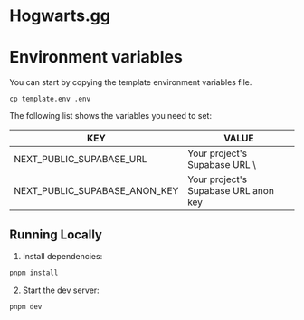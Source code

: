# Hogwarts.gg

# Environment variables

You can start by copying the template environment variables file.

```
cp template.env .env
```

The following list shows the variables you need to set:

| KEY                           | VALUE                                |
| ----------------------------- | ------------------------------------ |
| NEXT_PUBLIC_SUPABASE_URL      | Your project's Supabase URL \        |
| NEXT_PUBLIC_SUPABASE_ANON_KEY | Your project's Supabase URL anon key |

## Running Locally

1. Install dependencies:

```sh
pnpm install
```

2. Start the dev server:

```sh
pnpm dev
```
